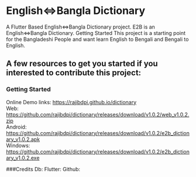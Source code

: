 # English<=>Bangla Dictionary

A Flutter Based English<=>Bangla Dictionary project.
E2B is an English<=>Bangla Dictionary. Getting Started This project is a starting point for the Bangladeshi People and want learn English to Bengali and Bengali to English. 


## A few resources to get you started if you interested to contribute this project:

### Getting Started  
Online Demo links: https://rajibdpi.github.io/dictionary   
Web: https://github.com/rajibdpi/dictionary/releases/download/v1.0.2/web_v1.0.2.zip  
Android: https://github.com/rajibdpi/dictionary/releases/download/v1.0.2/e2b_dictionary_v1.0.2.apk  
Windows: https://github.com/rajibdpi/dictionary/releases/download/v1.0.2/e2b_dictionary_v1.0.2.exe  


###Credits
Db:
Flutter:
Github: 

